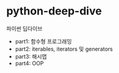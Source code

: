 # python-deep-dive
파이썬 딥다이브
- part1: 함수형 프로그래밍
- part2: iterables, iterators 및 generators
- part3: 해시맵
- part4: OOP
